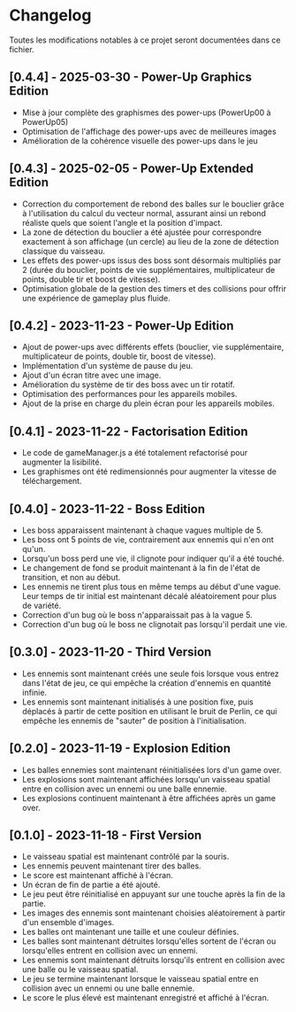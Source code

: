# Changelog

Toutes les modifications notables à ce projet seront documentées dans ce fichier.

## [0.4.4] - 2025-03-30 - Power-Up Graphics Edition

- Mise à jour complète des graphismes des power-ups (PowerUp00 à PowerUp05)
- Optimisation de l'affichage des power-ups avec de meilleures images
- Amélioration de la cohérence visuelle des power-ups dans le jeu

## [0.4.3] - 2025-02-05 - Power-Up Extended Edition

- Correction du comportement de rebond des balles sur le bouclier grâce à l'utilisation du calcul du vecteur normal, assurant ainsi un rebond réaliste quels que soient l'angle et la position d'impact.
- La zone de détection du bouclier a été ajustée pour correspondre exactement à son affichage (un cercle) au lieu de la zone de détection classique du vaisseau.
- Les effets des power-ups issus des boss sont désormais multipliés par 2 (durée du bouclier, points de vie supplémentaires, multiplicateur de points, double tir et boost de vitesse).
- Optimisation globale de la gestion des timers et des collisions pour offrir une expérience de gameplay plus fluide.

## [0.4.2] - 2023-11-23 - Power-Up Edition

- Ajout de power-ups avec différents effets (bouclier, vie supplémentaire, multiplicateur de points, double tir, boost de vitesse).
- Implémentation d'un système de pause du jeu.
- Ajout d'un écran titre avec une image.
- Amélioration du système de tir des boss avec un tir rotatif.
- Optimisation des performances pour les appareils mobiles.
- Ajout de la prise en charge du plein écran pour les appareils mobiles.

## [0.4.1] - 2023-11-22 - Factorisation Edition

- Le code de gameManager.js a été totalement refactorisé pour augmenter la lisibilité.
- Les graphismes ont été redimensionnés pour augmenter la vitesse de téléchargement.

## [0.4.0] - 2023-11-22 - Boss Edition

- Les boss apparaissent maintenant à chaque vagues multiple de 5.
- Les boss ont 5 points de vie, contrairement aux ennemis qui n'en ont qu'un.
- Lorsqu'un boss perd une vie, il clignote pour indiquer qu'il a été touché.
- Le changement de fond se produit maintenant à la fin de l'état de transition, et non au début.
- Les ennemis ne tirent plus tous en même temps au début d'une vague. Leur temps de tir initial est maintenant décalé aléatoirement pour plus de variété.
- Correction d'un bug où le boss n'apparaissait pas à la vague 5.
- Correction d'un bug où le boss ne clignotait pas lorsqu'il perdait une vie.


## [0.3.0] - 2023-11-20 - Third Version

- Les ennemis sont maintenant créés une seule fois lorsque vous entrez dans l'état de jeu, ce qui empêche la création d'ennemis en quantité infinie.
- Les ennemis sont maintenant initialisés à une position fixe, puis déplacés à partir de cette position en utilisant le bruit de Perlin, ce qui empêche les ennemis de "sauter" de position à l'initialisation.

## [0.2.0] - 2023-11-19 - Explosion Edition

- Les balles ennemies sont maintenant réinitialisées lors d'un game over.
- Les explosions sont maintenant affichées lorsqu'un vaisseau spatial entre en collision avec un ennemi ou une balle ennemie.
- Les explosions continuent maintenant à être affichées après un game over.

## [0.1.0] - 2023-11-18 - First Version

- Le vaisseau spatial est maintenant contrôlé par la souris.
- Les ennemis peuvent maintenant tirer des balles.
- Le score est maintenant affiché à l'écran.
- Un écran de fin de partie a été ajouté.
- Le jeu peut être réinitialisé en appuyant sur une touche après la fin de la partie.
- Les images des ennemis sont maintenant choisies aléatoirement à partir d'un ensemble d'images.
- Les balles ont maintenant une taille et une couleur définies.
- Les balles sont maintenant détruites lorsqu'elles sortent de l'écran ou lorsqu'elles entrent en collision avec un ennemi.
- Les ennemis sont maintenant détruits lorsqu'ils entrent en collision avec une balle ou le vaisseau spatial.
- Le jeu se termine maintenant lorsque le vaisseau spatial entre en collision avec un ennemi ou une balle ennemie.
- Le score le plus élevé est maintenant enregistré et affiché à l'écran.